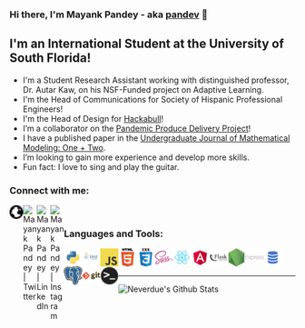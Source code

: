 ### Hi there, I'm Mayank Pandey - aka [pandev][website] 👋

## I'm an International Student at the University of South Florida!
- I'm a Student Research Assistant working with distinguished professor, Dr. Autar Kaw, on his NSF-Funded project on Adaptive Learning.
- I'm the Head of Communications for Society of Hispanic Professional Engineers!
- I'm the Head of Design for [Hackabull][hackabull]!
- I’m a collaborator on the [Pandemic Produce Delivery Project][project]!
- I have a published paper in the [Undergraduate Journal of Mathematical Modeling: One + Two][Publication].
- I’m looking to gain more experience and develop more skills.
- Fun fact: I love to sing and play the guitar.

### Connect with me:

[<img align="left" alt="Mayank Pandey | Web Developer" width="24px" src="https://raw.githubusercontent.com/iconic/open-iconic/master/svg/globe.svg" />][website]
[<img align="left" alt="Mayank Pandey | Twitter" width="24px" src="https://cdn.jsdelivr.net/npm/simple-icons@v3/icons/twitter.svg" />][twitter]
[<img align="left" alt="Mayank Pandey | LinkedIn" width="24px" src="https://cdn.jsdelivr.net/npm/simple-icons@v3/icons/linkedin.svg" />][linkedin]
[<img align="left" alt="Mayank Pandey | Instagram" width="24px" src="https://cdn.jsdelivr.net/npm/simple-icons@v3/icons/instagram.svg" />][instagram]

<br />

### Languages and Tools:

<img align="left" alt="Python" width="32px" src="https://raw.githubusercontent.com/github/explore/80688e429a7d4ef2fca1e82350fe8e3517d3494d/topics/python/python.png" />
<img align="left" alt="Java" width="32px" src="https://raw.githubusercontent.com/github/explore/80688e429a7d4ef2fca1e82350fe8e3517d3494d/topics/java/java.png" />
<img align="left" alt="JavaScript" width="32px" src="https://raw.githubusercontent.com/github/explore/80688e429a7d4ef2fca1e82350fe8e3517d3494d/topics/javascript/javascript.png" />
<img align="left" alt="HTML5" width="32px" src="https://raw.githubusercontent.com/github/explore/80688e429a7d4ef2fca1e82350fe8e3517d3494d/topics/html/html.png" />
<img align="left" alt="CSS3" width="32px" src="https://raw.githubusercontent.com/github/explore/80688e429a7d4ef2fca1e82350fe8e3517d3494d/topics/css/css.png" />
<img align="left" alt="Sass" width="32px" src="https://raw.githubusercontent.com/github/explore/80688e429a7d4ef2fca1e82350fe8e3517d3494d/topics/sass/sass.png" />
<img align="left" alt="React" width="32px" src="https://raw.githubusercontent.com/github/explore/80688e429a7d4ef2fca1e82350fe8e3517d3494d/topics/react/react.png" />
<img align="left" alt="Angular" width="32px" src="https://raw.githubusercontent.com/github/explore/80688e429a7d4ef2fca1e82350fe8e3517d3494d/topics/angular/angular.png" />
<img align="left" alt="Flask" width="32px" src="https://raw.githubusercontent.com/github/explore/80688e429a7d4ef2fca1e82350fe8e3517d3494d/topics/flask/flask.png" />
<img align="left" alt="Node.js" width="32px" src="https://raw.githubusercontent.com/github/explore/80688e429a7d4ef2fca1e82350fe8e3517d3494d/topics/nodejs/nodejs.png" />
<img align="left" alt="Express.js" width="32px" src="https://raw.githubusercontent.com/github/explore/80688e429a7d4ef2fca1e82350fe8e3517d3494d/topics/express/express.png" />
<img align="left" alt="SQL" width="32px" src="https://raw.githubusercontent.com/github/explore/80688e429a7d4ef2fca1e82350fe8e3517d3494d/topics/sql/sql.png" />
<img align="left" alt="postgreSQL" width="32px" src="https://raw.githubusercontent.com/github/explore/80688e429a7d4ef2fca1e82350fe8e3517d3494d/topics/postgresql/postgresql.png" />
<img align="left" alt="Git" width="32px" src="https://raw.githubusercontent.com/github/explore/80688e429a7d4ef2fca1e82350fe8e3517d3494d/topics/git/git.png" />
<img align="left" alt="Terminal/Unix" width="32px" src="https://raw.githubusercontent.com/github/explore/80688e429a7d4ef2fca1e82350fe8e3517d3494d/topics/terminal/terminal.png" />

<br />
<br />

---

<img align="left" alt="Neverdue's Github Stats" src="https://github-readme-stats-24e7rdkz8.vercel.app/api?username=neverdue&show_icons=true&count_private=false&hide_border=true" />

[project]: https://github.com/hanszhang00/Pandemic-Produce-Delivery-Project
[Publication]: https://scholarcommons.usf.edu/ujmm/vol11/iss1/1
[website]: https://pan-dev.netlify.app/
[twitter]: https://twitter.com/MayankPandey200/
[instagram]: https://www.instagram.com/mayank_panday/
[linkedin]: https://www.linkedin.com/in/pan-dev/
[hackabull]: https://hackabull.io/
